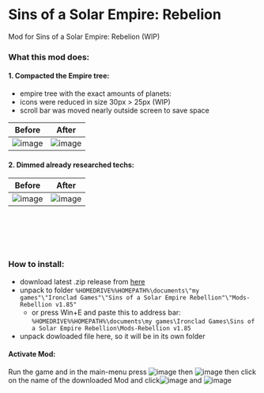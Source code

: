 
# Sins of a Solar Empire: Rebelion
Mod for Sins of a Solar Empire: Rebelion (WIP)
### What this mod does:

#### 1. Compacted the Empire tree:
- empire tree with the exact amounts of planets:
- icons were reduced in size 30px > 25px (WIP)
- scroll bar was moved nearly outside screen to save space

| **Before** | **After** |
|--|--|
|![image](https://user-images.githubusercontent.com/36369441/221621320-97cd77b4-43be-4822-ab30-cd0373328a52.png)| ![image](https://user-images.githubusercontent.com/36369441/221622499-d5a596a6-52f3-4453-bc70-60b5a0ccd4a4.png) | 

#### 2. Dimmed already researched techs:

| **Before** | **After** |
|--|--|
|![image](https://user-images.githubusercontent.com/36369441/221631685-f3a31c6f-da59-4af2-be81-d8a0f597d34a.png)| ![image](https://user-images.githubusercontent.com/36369441/221631366-ce37692a-8068-42b5-939e-39357f63bbb8.png) |

<br/>
<br/><br/><br/>






### How to install:
- download latest .zip release from [here](https://github.com/Ejsstiil/SoaSER-GUITweaks/releases)
- unpack to folder `%HOMEDRIVE%%HOMEPATH%\documents\"my games"\"Ironclad Games"\"Sins of a Solar Empire Rebellion"\"Mods-Rebellion v1.85"`
	- or press Win+E and paste this to address bar: `%HOMEDRIVE%%HOMEPATH%\documents\my games\Ironclad Games\Sins of a Solar Empire Rebellion\Mods-Rebellion v1.85`
- unpack dowloaded file here, so it will be in its own folder

#### Activate Mod:

Run the game and in the main-menu press ![image](https://user-images.githubusercontent.com/36369441/221620460-b9e93ac6-5a77-40e8-9a66-39267cabf7c1.png)
then ![image](https://user-images.githubusercontent.com/36369441/221620728-e3d618f3-a59c-44ee-9e76-3f914d6f799c.png)
then click on the name of the downloaded Mod and click![image](https://user-images.githubusercontent.com/36369441/221620861-f8e12dcb-1848-4ce1-9a22-85861001545c.png)
and ![image](https://user-images.githubusercontent.com/36369441/221620956-c9c9c6d7-1f3f-4b66-a3b5-57554faf8070.png)



